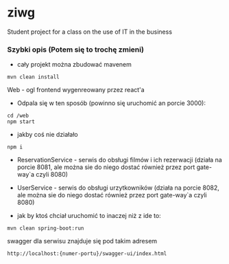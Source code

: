 # ziwg
Student project for a class on the use of IT in the business

### Szybki opis (Potem się to trochę zmieni)

- cały projekt można zbudować mavenem
```
mvn clean install
```

Web - ogl frontend wygenreowany przez react'a
- Odpala się w ten sposób (powinno się uruchomić an porcie 3000): 
```
cd /web
npm start
```
- jakby coś nie działało 
```
npm i
```

- ReservationService \- serwis do obsługi filmów i ich rezerwacji (działa na porcie 8081, ale można sie do niego dostać również przez port gate-way\`a czyli 8080)
- UserService \- serwis do obsługi urzytkowników (działa na porcie 8082, ale można sie do niego dostać również przez port gate-way\`a czyli 8080)

- jak by ktoś chciał uruchomić to inaczej niż z ide to:
```
mvn clean spring-boot:run
```

swagger dla serwisu znajduje się pod takim adresem
```
http://localhost:{numer-portu}/swagger-ui/index.html
```